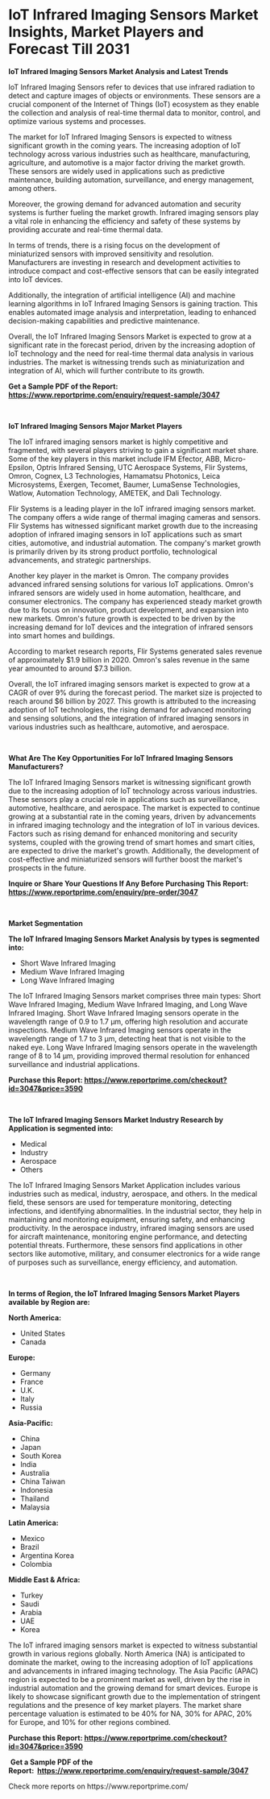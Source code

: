 <p><h1>IoT Infrared Imaging Sensors Market Insights, Market Players and Forecast Till 2031</h1></p><p><strong>IoT Infrared Imaging Sensors Market Analysis and Latest Trends</strong></p>
<p><p>IoT Infrared Imaging Sensors refer to devices that use infrared radiation to detect and capture images of objects or environments. These sensors are a crucial component of the Internet of Things (IoT) ecosystem as they enable the collection and analysis of real-time thermal data to monitor, control, and optimize various systems and processes.</p><p>The market for IoT Infrared Imaging Sensors is expected to witness significant growth in the coming years. The increasing adoption of IoT technology across various industries such as healthcare, manufacturing, agriculture, and automotive is a major factor driving the market growth. These sensors are widely used in applications such as predictive maintenance, building automation, surveillance, and energy management, among others.</p><p>Moreover, the growing demand for advanced automation and security systems is further fueling the market growth. Infrared imaging sensors play a vital role in enhancing the efficiency and safety of these systems by providing accurate and real-time thermal data.</p><p>In terms of trends, there is a rising focus on the development of miniaturized sensors with improved sensitivity and resolution. Manufacturers are investing in research and development activities to introduce compact and cost-effective sensors that can be easily integrated into IoT devices.</p><p>Additionally, the integration of artificial intelligence (AI) and machine learning algorithms in IoT Infrared Imaging Sensors is gaining traction. This enables automated image analysis and interpretation, leading to enhanced decision-making capabilities and predictive maintenance.</p><p>Overall, the IoT Infrared Imaging Sensors Market is expected to grow at a significant rate in the forecast period, driven by the increasing adoption of IoT technology and the need for real-time thermal data analysis in various industries. The market is witnessing trends such as miniaturization and integration of AI, which will further contribute to its growth.</p></p>
<p><strong>Get a Sample PDF of the Report:&nbsp; <a href="https://www.reportprime.com/enquiry/request-sample/3047">https://www.reportprime.com/enquiry/request-sample/3047</a></strong></p>
<p>&nbsp;</p>
<p><strong>IoT Infrared Imaging Sensors Major Market Players</strong></p>
<p><p>The IoT infrared imaging sensors market is highly competitive and fragmented, with several players striving to gain a significant market share. Some of the key players in this market include IFM Efector, ABB, Micro-Epsilon, Optris Infrared Sensing, UTC Aerospace Systems, Flir Systems, Omron, Cognex, L3 Technologies, Hamamatsu Photonics, Leica Microsystems, Exergen, Tecomet, Baumer, LumaSense Technologies, Watlow, Automation Technology, AMETEK, and Dali Technology.</p><p>Flir Systems is a leading player in the IoT infrared imaging sensors market. The company offers a wide range of thermal imaging cameras and sensors. Flir Systems has witnessed significant market growth due to the increasing adoption of infrared imaging sensors in IoT applications such as smart cities, automotive, and industrial automation. The company's market growth is primarily driven by its strong product portfolio, technological advancements, and strategic partnerships.</p><p>Another key player in the market is Omron. The company provides advanced infrared sensing solutions for various IoT applications. Omron's infrared sensors are widely used in home automation, healthcare, and consumer electronics. The company has experienced steady market growth due to its focus on innovation, product development, and expansion into new markets. Omron's future growth is expected to be driven by the increasing demand for IoT devices and the integration of infrared sensors into smart homes and buildings.</p><p>According to market research reports, Flir Systems generated sales revenue of approximately $1.9 billion in 2020. Omron's sales revenue in the same year amounted to around $7.3 billion.</p><p>Overall, the IoT infrared imaging sensors market is expected to grow at a CAGR of over 9% during the forecast period. The market size is projected to reach around $6 billion by 2027. This growth is attributed to the increasing adoption of IoT technologies, the rising demand for advanced monitoring and sensing solutions, and the integration of infrared imaging sensors in various industries such as healthcare, automotive, and aerospace.</p></p>
<p>&nbsp;</p>
<p><strong>What Are The Key Opportunities For IoT Infrared Imaging Sensors Manufacturers?</strong></p>
<p><p>The IoT Infrared Imaging Sensors market is witnessing significant growth due to the increasing adoption of IoT technology across various industries. These sensors play a crucial role in applications such as surveillance, automotive, healthcare, and aerospace. The market is expected to continue growing at a substantial rate in the coming years, driven by advancements in infrared imaging technology and the integration of IoT in various devices. Factors such as rising demand for enhanced monitoring and security systems, coupled with the growing trend of smart homes and smart cities, are expected to drive the market's growth. Additionally, the development of cost-effective and miniaturized sensors will further boost the market's prospects in the future.</p></p>
<p><strong>Inquire or Share Your Questions If Any Before Purchasing This Report: <a href="https://www.reportprime.com/enquiry/pre-order/3047">https://www.reportprime.com/enquiry/pre-order/3047</a></strong></p>
<p>&nbsp;</p>
<p><strong>Market Segmentation</strong></p>
<p><strong>The IoT Infrared Imaging Sensors Market Analysis by types is segmented into:</strong></p>
<p><ul><li>Short Wave Infrared Imaging</li><li>Medium Wave Infrared Imaging</li><li>Long Wave Infrared Imaging</li></ul></p>
<p><p>The IoT Infrared Imaging Sensors market comprises three main types: Short Wave Infrared Imaging, Medium Wave Infrared Imaging, and Long Wave Infrared Imaging. Short Wave Infrared Imaging sensors operate in the wavelength range of 0.9 to 1.7 µm, offering high resolution and accurate inspections. Medium Wave Infrared Imaging sensors operate in the wavelength range of 1.7 to 3 µm, detecting heat that is not visible to the naked eye. Long Wave Infrared Imaging sensors operate in the wavelength range of 8 to 14 µm, providing improved thermal resolution for enhanced surveillance and industrial applications.</p></p>
<p><strong>Purchase this Report:&nbsp;<a href="https://www.reportprime.com/checkout?id=3047&price=3590">https://www.reportprime.com/checkout?id=3047&price=3590</a></strong></p>
<p>&nbsp;</p>
<p><strong>The IoT Infrared Imaging Sensors Market Industry Research by Application is segmented into:</strong></p>
<p><ul><li>Medical</li><li>Industry</li><li>Aerospace</li><li>Others</li></ul></p>
<p><p>The IoT Infrared Imaging Sensors Market Application includes various industries such as medical, industry, aerospace, and others. In the medical field, these sensors are used for temperature monitoring, detecting infections, and identifying abnormalities. In the industrial sector, they help in maintaining and monitoring equipment, ensuring safety, and enhancing productivity. In the aerospace industry, infrared imaging sensors are used for aircraft maintenance, monitoring engine performance, and detecting potential threats. Furthermore, these sensors find applications in other sectors like automotive, military, and consumer electronics for a wide range of purposes such as surveillance, energy efficiency, and automation.</p></p>
<p>&nbsp;</p>
<p><strong>In terms of Region, the IoT Infrared Imaging Sensors Market Players available by Region are:</strong></p>
<p>
    <p> <strong> North America: </strong>
        <ul>
            <li>United States</li>
            <li>Canada</li>
        </ul>
        </p> 
    <p> <strong> Europe: </strong>
        <ul>
            <li>Germany</li>
            <li>France</li>
            <li>U.K.</li>
            <li>Italy</li>
            <li>Russia</li>
        </ul>
        </p> 
    <p> <strong> Asia-Pacific: </strong>
        <ul>
            <li>China</li>
            <li>Japan</li>
            <li>South Korea</li>
            <li>India</li>
            <li>Australia</li>
            <li>China Taiwan</li>
            <li>Indonesia</li>
            <li>Thailand</li>
            <li>Malaysia</li>
        </ul>
        </p> 
    <p> <strong> Latin America: </strong>
        <ul>
            <li>Mexico</li>
            <li>Brazil</li>
            <li>Argentina Korea</li>
            <li>Colombia</li>
        </ul>
        </p> 
    <p> <strong> Middle East & Africa: </strong>
        <ul>
            <li>Turkey</li>
            <li>Saudi</li>
            <li>Arabia</li>
            <li>UAE</li>
            <li>Korea</li>
        </ul>
    </p>
    </p>
<p><p>The IoT infrared imaging sensors market is expected to witness substantial growth in various regions globally. North America (NA) is anticipated to dominate the market, owing to the increasing adoption of IoT applications and advancements in infrared imaging technology. The Asia Pacific (APAC) region is expected to be a prominent market as well, driven by the rise in industrial automation and the growing demand for smart devices. Europe is likely to showcase significant growth due to the implementation of stringent regulations and the presence of key market players. The market share percentage valuation is estimated to be 40% for NA, 30% for APAC, 20% for Europe, and 10% for other regions combined.</p></p>
<p><strong>Purchase this Report: <a href="https://www.reportprime.com/checkout?id=3047&price=3590">https://www.reportprime.com/checkout?id=3047&price=3590</a></strong></p>
<p>&nbsp;<strong>Get a Sample PDF of the Report:&nbsp;&nbsp;<a href="https://www.reportprime.com/enquiry/request-sample/3047">https://www.reportprime.com/enquiry/request-sample/3047</a></strong></p>
<p><strong></strong></p>
<p>Check more reports on https://www.reportprime.com/</p>